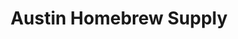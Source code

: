 ---
title: "Austin Homebrew Supply"
url: /austin/austin-homebrew-supply-north-interstate-35/
shop: brewery
---